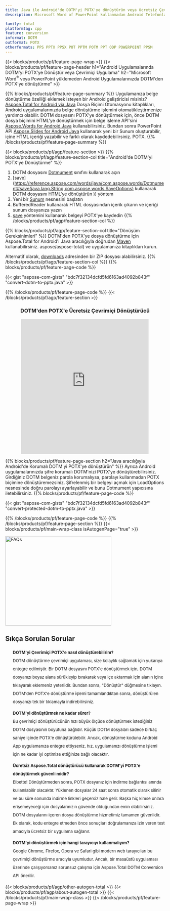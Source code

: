 ```yaml
---
title: Java ile Android'de DOTM'yi POTX'ye dönüştürün veya ücretsiz Çevrimiçi Dönüştürücü ile
description: Microsoft Word of PowerPoint kullanmadan Android Telefonlarınızda DOTM'den POTX'ye dönüştürme veya çevrimiçi. Kodu entegre etmeden önce ücretsiz DOTM'den POTX'e çevrimiçi dönüştürücüyü hızlı bir şekilde test edin.

family: total
platformtag: cpp
feature: conversion
informat: DOTM
outformat: POTX
otherformats: PPS PPTX PPSX POT PPTM POTM PPT ODP POWERPOINT PPSM
---
```

{{< blocks/products/pf/feature-page-wrap >}}
{{< blocks/products/pf/feature-page-header h1="Android Uygulamalarında DOTM'yi POTX'ye Dönüştür veya Çevrimiçi Uygulama" h2="Microsoft Word<sup>&reg;</sup> veya PowerPoint yüklemeden Android Uygulamalarınızda DOTM'den POTX'ye dönüştürme" >}}

{{% blocks/products/pf/feature-page-summary %}}
Uygulamanıza belge dönüştürme özelliği eklemek isteyen bir Android geliştiricisi misiniz? [Aspose.Total for Android via Java](https://products.aspose.com/total/android-java/) Dosya Biçimi Otomasyonu kitaplıkları, Android uygulamalarınızda belge dönüştürme işlemini otomatikleştirmenize yardımcı olabilir. DOTM dosyasını POTX'ye dönüştürmek için, önce DOTM dosya biçimini HTML'ye dönüştürmek için belge işleme API'sini [Aspose.Words for Android Java](https://products.aspose.com/words/android-java/) kullanabilirsiniz. Bundan sonra PowerPoint API [Aspose.Slides for Android Java](https://products.aspose.com/slides/android-java/) kullanarak yeni bir Sunum oluşturabilir, içine HTML içeriği yazabilir ve farklı olarak kaydedebilirsiniz. POTX. 
{{% /blocks/products/pf/feature-page-summary  %}}

{{< blocks/products/pf/agp/feature-section >}}
{{% blocks/products/pf/agp/feature-section-col title="Android'de DOTM'yi POTX'ye Dönüştürme" %}}
1. DOTM dosyasını [Dotmument](https://reference.aspose.com/words/java/com.aspose.words/Dotmument) sınıfını kullanarak açın
2. [save](https://reference.aspose.com/words/java/com.aspose.words/Dotmument#save(java.lang.String,com.aspose.words.SaveOptions) kullanarak DOTM dosyasını HTML'ye dönüştürün )) yöntem
3. Yeni bir [Sunum](https://reference.aspose.com/slides/java/com.aspose.slides/Presentation) nesnesini başlatın
5. BufferedReader kullanarak HTML dosyasından içerik çıkarın ve içeriği sunum dosyanıza yazın
6. [save](https://reference.aspose.com/slides/java/com.aspose.slides/Presentation#save-java.io.OutputStream-int-) yöntemini kullanarak belgeyi POTX'ye kaydedin
{{% /blocks/products/pf/agp/feature-section-col %}}

{{% blocks/products/pf/agp/feature-section-col title="Dönüşüm Gereksinimleri" %}}
DOTM'den POTX'ye dosya dönüştürme için Aspose.Total for Android'i Java aracılığıyla doğrudan [Maven](https://repository.aspose.com/webapp/#/artifacts/browse/tree/General/repo/com/) kullanabilirsiniz. aspose/aspose-total) ve uygulamanıza kitaplıkları kurun.

Alternatif olarak, [downloads](https://releases.aspose.com/total/androidjava) adresinden bir ZIP dosyası alabilirsiniz.
{{% /blocks/products/pf/agp/feature-section-col %}}
{{% blocks/products/pf/feature-page-code %}}

{{< gist "aspose-com-gists" "bdc7f32134dcfd5fd6163ad4092b843f" "convert-dotm-to-pptx.java" >}}



{{% /blocks/products/pf/feature-page-code %}}
{{< /blocks/products/pf/agp/feature-section >}}

<div class="container-fluid agp-content bg-white aboutfile box-1 vh100 section nopbtm">
<div class=container>
<div class=row>
<div class="demobox tc col-md-12 padding-0" align="center">

<h3>DOTM'den POTX'e Ücretsiz Çevrimiçi Dönüştürücü</h3>

<iframe style="border: none; height: 426px;" scrolling="no" src="https://total-conversion-app-65z5r2lp.qa.k8s.dynabic.com/?to=potx&from=dotm" id="child-iframe" width="80%"></iframe>

</div></div>
</div></div>

{{% blocks/products/pf/feature-page-section  h2="Java aracılığıyla Android'de Korumalı DOTM'yi POTX'ye dönüştürün" %}}
Ayrıca Android uygulamalarınızda şifre korumalı DOTM'nizi POTX'ye dönüştürebilirsiniz. Girdiğiniz DOTM belgeniz parola korumalıysa, parolayı kullanmadan POTX biçimine dönüştüremezsiniz. Şifrelenmiş bir belgeyi açmak için LoadOptions nesnesinde doğru parolayı ayarlayabilir ve bunu Dotmument yapıcısına iletebilirsiniz.
{{% blocks/products/pf/feature-page-code %}}

{{< gist "aspose-com-gists" "bdc7f32134dcfd5fd6163ad4092b843f" "convert-protected-dotm-to-pptx.java" >}}

{{% /blocks/products/pf/feature-page-code  %}}
{{% /blocks/products/pf/feature-page-section %}}
{{< blocks/products/pf/main-wrap-class isAutogenPage="true" >}}
<style>.howtolist li{margin-right: 0!important;line-height: 26px;position: relative;margin-bottom: 10px;font-size: 13px;list-style-type: none;}</style>
<div class="col-md-12 tl bg-gray-dark howtolist section">
  <a class="anchor" name="faqpage"></a>
  <div class="container tl dflex" itemscope="" itemtype="https://schema.org/FAQPage">
      <div class="col-md-4 howtosectiongfx">
          <img class="social-panel-hide-on-mobile" src="https://www.groupdocs.cloud/templates/brand/images/groupdocs/conversion/groupdocs_conversion-brand.png" alt="FAQs" width="335" height="283">
      </div>
      <div class="howtosection col-md-8">
          <div>
              <h2>Sıkça Sorulan Sorular</h2>
              <ul>
                  <li itemscope="" itemprop="mainEntity" itemtype="https://schema.org/Question">
                      <div>
                          <span itemprop="name"><b>DOTM'yi Çevrimiçi POTX'e nasıl dönüştürebilirim?</b></span>
                      </div>
                      <div itemscope="" itemprop="acceptedAnswer" itemtype="https://schema.org/Answer">
                          <span itemprop="text">DOTM dönüştürme çevrimiçi uygulaması, size kolaylık sağlamak için yukarıya entegre edilmiştir. Bir DOTM dosyasını POTX'e dönüştürmek için, DOTM dosyanızı beyaz alana sürükleyip bırakarak veya içe aktarmak için alanın içine tıklayarak eklemeniz yeterlidir. Bundan sonra, "Dönüştür" düğmesine tıklayın. DOTM'den POTX'e dönüştürme işlemi tamamlandıktan sonra, dönüştürülen dosyanızı tek bir tıklamayla indirebilirsiniz.</span>
                      </div>
                  </li>
                  <li itemscope="" itemprop="mainEntity" itemtype="https://schema.org/Question">
                      <div>
                          <span itemprop="name"><b>DOTM'yi dönüştürmek ne kadar sürer?</b></span>
                      </div>
                      <div itemscope="" itemprop="acceptedAnswer" itemtype="https://schema.org/Answer">
                          <span itemprop="text">Bu çevrimiçi dönüştürücünün hızı büyük ölçüde dönüştürmek istediğiniz DOTM dosyasının boyutuna bağlıdır. Küçük DOTM dosyaları sadece birkaç saniye içinde POTX'e dönüştürülebilir. Ancak, dönüştürme kodunu Android App uygulamanıza entegre ettiyseniz, hız, uygulamanızı dönüştürme işlemi için ne kadar iyi optimize ettiğinize bağlı olacaktır.</span>
                      </div>
                  </li>
                  <li itemscope="" itemprop="mainEntity" itemtype="https://schema.org/Question">
                      <div>
                          <span itemprop="name"><b>Ücretsiz Aspose.Total dönüştürücü kullanarak DOTM'yi POTX'e dönüştürmek güvenli midir?</b></span>
                      </div>
                      <div itemscope="" itemprop="acceptedAnswer" itemtype="https://schema.org/Answer">
                          <span itemprop="text">Elbette! Dönüştürmeden sonra, POTX dosyanız için indirme bağlantısı anında kullanılabilir olacaktır. Yüklenen dosyalar 24 saat sonra otomatik olarak silinir ve bu süre sonunda indirme linkleri geçersiz hale gelir. Başka hiç kimse onlara erişemeyeceği için dosyalarınızın güvende olduğundan emin olabilirsiniz. DOTM dosyalarını içeren dosya dönüştürme hizmetimiz tamamen güvenlidir. Ek olarak, kodu entegre etmeden önce sonuçları doğrulamanıza izin veren test amacıyla ücretsiz bir uygulama sağlanır.</span>
                      </div>
                  </li>                 
                  <li itemscope="" itemprop="mainEntity" itemtype="https://schema.org/Question">
                      <div>
                          <span itemprop="name"><b>DOTM'yi dönüştürmek için hangi tarayıcıyı kullanmalıyım?</b></span>
                      </div>
                      <div itemscope="" itemprop="acceptedAnswer" itemtype="https://schema.org/Answer">
                          <span itemprop="text">Google Chrome, Firefox, Opera ve Safari gibi modern web tarayıcıları bu çevrimiçi dönüştürme aracıyla uyumludur. Ancak, bir masaüstü uygulaması üzerinde çalışıyorsanız sorunsuz çalışma için Aspose.Total DOTM Conversion API önerilir.</span>
                      </div>
                  </li>
              </ul>
          </div>
      </div>
  </div>
{{< blocks/products/pf/agp/other-autogen-total >}}
{{< blocks/products/pf/agp/about-autogen-total >}} 
{{< /blocks/products/pf/main-wrap-class >}}
{{< /blocks/products/pf/feature-page-wrap >}}